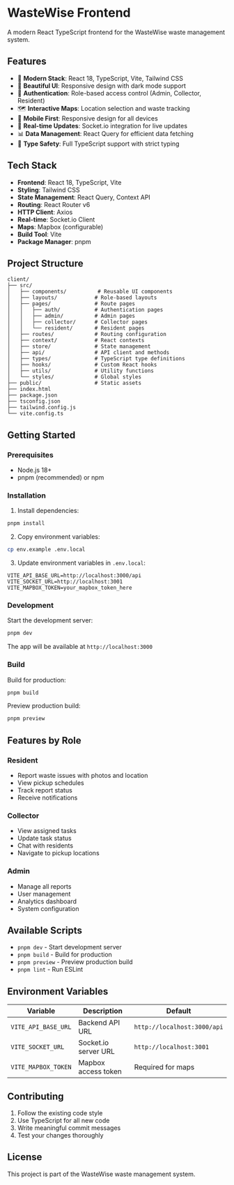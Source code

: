 # WasteWise Frontend

A modern React TypeScript frontend for the WasteWise waste management system.

## Features

- 🚀 **Modern Stack**: React 18, TypeScript, Vite, Tailwind CSS
- 🎨 **Beautiful UI**: Responsive design with dark mode support
- 🔐 **Authentication**: Role-based access control (Admin, Collector, Resident)
- 🗺️ **Interactive Maps**: Location selection and waste tracking
- 📱 **Mobile First**: Responsive design for all devices
- 🔄 **Real-time Updates**: Socket.io integration for live updates
- 📊 **Data Management**: React Query for efficient data fetching
- 🎯 **Type Safety**: Full TypeScript support with strict typing

## Tech Stack

- **Frontend**: React 18, TypeScript, Vite
- **Styling**: Tailwind CSS
- **State Management**: React Query, Context API
- **Routing**: React Router v6
- **HTTP Client**: Axios
- **Real-time**: Socket.io Client
- **Maps**: Mapbox (configurable)
- **Build Tool**: Vite
- **Package Manager**: pnpm

## Project Structure

```
client/
├── src/
│   ├── components/          # Reusable UI components
│   ├── layouts/            # Role-based layouts
│   ├── pages/              # Route pages
│   │   ├── auth/           # Authentication pages
│   │   ├── admin/          # Admin pages
│   │   ├── collector/      # Collector pages
│   │   └── resident/       # Resident pages
│   ├── routes/             # Routing configuration
│   ├── context/            # React contexts
│   ├── store/              # State management
│   ├── api/                # API client and methods
│   ├── types/              # TypeScript type definitions
│   ├── hooks/              # Custom React hooks
│   ├── utils/              # Utility functions
│   └── styles/             # Global styles
├── public/                 # Static assets
├── index.html
├── package.json
├── tsconfig.json
├── tailwind.config.js
└── vite.config.ts
```

## Getting Started

### Prerequisites

- Node.js 18+ 
- pnpm (recommended) or npm

### Installation

1. Install dependencies:
```bash
pnpm install
```

2. Copy environment variables:
```bash
cp env.example .env.local
```

3. Update environment variables in `.env.local`:
```env
VITE_API_BASE_URL=http://localhost:3000/api
VITE_SOCKET_URL=http://localhost:3001
VITE_MAPBOX_TOKEN=your_mapbox_token_here
```

### Development

Start the development server:
```bash
pnpm dev
```

The app will be available at `http://localhost:3000`

### Build

Build for production:
```bash
pnpm build
```

Preview production build:
```bash
pnpm preview
```

## Features by Role

### Resident
- Report waste issues with photos and location
- View pickup schedules
- Track report status
- Receive notifications

### Collector
- View assigned tasks
- Update task status
- Chat with residents
- Navigate to pickup locations

### Admin
- Manage all reports
- User management
- Analytics dashboard
- System configuration

## Available Scripts

- `pnpm dev` - Start development server
- `pnpm build` - Build for production
- `pnpm preview` - Preview production build
- `pnpm lint` - Run ESLint

## Environment Variables

| Variable | Description | Default |
|----------|-------------|---------|
| `VITE_API_BASE_URL` | Backend API URL | `http://localhost:3000/api` |
| `VITE_SOCKET_URL` | Socket.io server URL | `http://localhost:3001` |
| `VITE_MAPBOX_TOKEN` | Mapbox access token | Required for maps |

## Contributing

1. Follow the existing code style
2. Use TypeScript for all new code
3. Write meaningful commit messages
4. Test your changes thoroughly

## License

This project is part of the WasteWise waste management system.